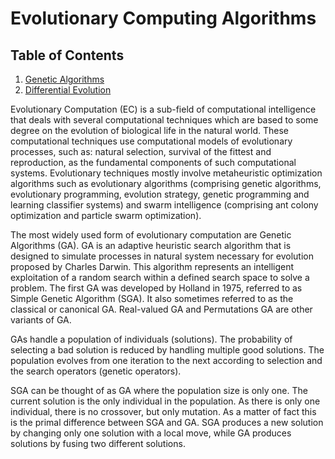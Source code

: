 # Evolutionary Computing Algorithms

## Table of Contents
1. [Genetic Algorithms](GeneticAlgorithms.md)
2. [Differential Evolution](DifferentialEvolution.md)


Evolutionary Computation (EC) is a sub-field of computational intelligence that deals with several computational techniques which are based to some degree on the evolution of biological life in the natural world. These computational techniques use computational models of evolutionary processes, such as: natural selection, survival of the fittest and reproduction, as the fundamental components of such computational systems. Evolutionary techniques mostly involve metaheuristic optimization algorithms such as evolutionary algorithms (comprising genetic algorithms, evolutionary programming, evolution strategy, genetic programming and learning classifier systems) and swarm intelligence (comprising ant colony optimization and particle swarm optimization). 

The most widely used form of evolutionary computation are Genetic Algorithms (GA). GA is an adaptive heuristic search algorithm that is designed to simulate processes in natural system necessary for evolution proposed by Charles Darwin. This algorithm represents an intelligent exploitation of a random search within a defined search space to solve a problem. The first GA was developed by Holland in 1975, referred to as Simple Genetic Algorithm (SGA). It also sometimes referred to as the classical or canonical GA. Real-valued GA and Permutations GA are other variants of GA. 

GAs handle a population of individuals (solutions). The probability of selecting a bad solution is reduced by handling multiple good solutions.  The population evolves from one iteration to the next according to selection and the search operators (genetic operators).

SGA can be thought of as GA where the population size is only one. The current solution is the only individual in the population. 
As there is only one individual, there is no crossover, but only mutation. As a matter of fact this is the primal difference between SGA and GA. 
SGA produces a new solution by changing only one solution with a local move, while GA produces solutions by fusing two different solutions.
